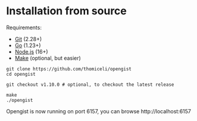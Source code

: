 # Installation from source

Requirements:
* [Git](https://git-scm.com/downloads) (2.28+)
* [Go](https://go.dev/doc/install) (1.23+)
* [Node.js](https://nodejs.org/en/download/) (16+)
* [Make](https://linux.die.net/man/1/make) (optional, but easier)

```shell
git clone https://github.com/thomiceli/opengist
cd opengist

git checkout v1.10.0 # optional, to checkout the latest release

make
./opengist
```

Opengist is now running on port 6157, you can browse http://localhost:6157
